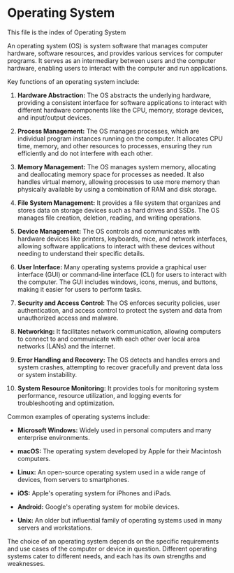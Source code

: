 # Operating System

This file is the index of Operating System

An operating system (OS) is system software that manages computer hardware, software resources, and provides various services for computer programs. It serves as an intermediary between users and the computer hardware, enabling users to interact with the computer and run applications.

Key functions of an operating system include:

1. **Hardware Abstraction:** The OS abstracts the underlying hardware, providing a consistent interface for software applications to interact with different hardware components like the CPU, memory, storage devices, and input/output devices.

2. **Process Management:** The OS manages processes, which are individual program instances running on the computer. It allocates CPU time, memory, and other resources to processes, ensuring they run efficiently and do not interfere with each other.

3. **Memory Management:** The OS manages system memory, allocating and deallocating memory space for processes as needed. It also handles virtual memory, allowing processes to use more memory than physically available by using a combination of RAM and disk storage.

4. **File System Management:** It provides a file system that organizes and stores data on storage devices such as hard drives and SSDs. The OS manages file creation, deletion, reading, and writing operations.

5. **Device Management:** The OS controls and communicates with hardware devices like printers, keyboards, mice, and network interfaces, allowing software applications to interact with these devices without needing to understand their specific details.

6. **User Interface:** Many operating systems provide a graphical user interface (GUI) or command-line interface (CLI) for users to interact with the computer. The GUI includes windows, icons, menus, and buttons, making it easier for users to perform tasks.

7. **Security and Access Control:** The OS enforces security policies, user authentication, and access control to protect the system and data from unauthorized access and malware.

8. **Networking:** It facilitates network communication, allowing computers to connect to and communicate with each other over local area networks (LANs) and the internet.

9. **Error Handling and Recovery:** The OS detects and handles errors and system crashes, attempting to recover gracefully and prevent data loss or system instability.

10. **System Resource Monitoring:** It provides tools for monitoring system performance, resource utilization, and logging events for troubleshooting and optimization.

Common examples of operating systems include:

- **Microsoft Windows:** Widely used in personal computers and many enterprise environments.

- **macOS:** The operating system developed by Apple for their Macintosh computers.

- **Linux:** An open-source operating system used in a wide range of devices, from servers to smartphones.

- **iOS:** Apple's operating system for iPhones and iPads.

- **Android:** Google's operating system for mobile devices.

- **Unix:** An older but influential family of operating systems used in many servers and workstations.

The choice of an operating system depends on the specific requirements and use cases of the computer or device in question. Different operating systems cater to different needs, and each has its own strengths and weaknesses.


